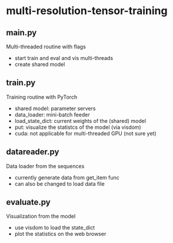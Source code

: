 # multi-resolution-tensor-training

## main.py
Multi-threaded routine with flags
- start train and eval and vis multi-threads
- create shared model 


## train.py
Training routine with PyTorch
- shared model: parameter servers 
- data_loader: mini-batch feeder
- load_state_dict: current weights of the (shared) model
- put: visualize the statistcs of the model (via visdom)
- cuda: not applicable for multi-threaded GPU (not sure yet)

## datareader.py
Data loader from the sequences
- currently generate data from get_item func
- can also be changed to load data file

## evaluate.py
Visualization from the model
- use visdom to load the state_dict
- plot the statistics on the web browser





